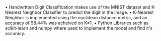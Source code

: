 • Handwritten Digit Classification makes use of the MNIST  dataset and K-Nearest Neighbor Classifier to predict the digit in the image.
• K-Nearest Neighbor is implemented using the euclidean distance metric, and an accuracy of 98.44% was acheived on K=1.
• Python Libraries such as scikit-learn and numpy where used to implement the model and find it's accuracy. 
